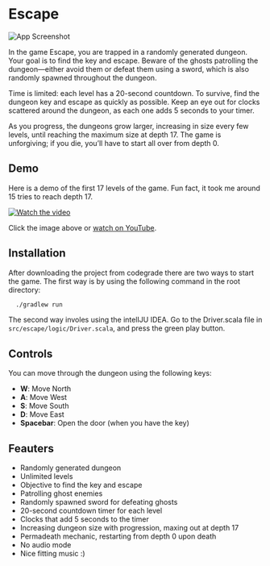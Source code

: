 
# Escape
![App Screenshot](https://i.ibb.co/yh5dhSW/resized-image-1.png)


In the game Escape, you are trapped in a randomly generated dungeon. Your goal is to find the key and escape. Beware of the ghosts patrolling the dungeon—either avoid them or defeat them using a sword, which is also randomly spawned throughout the dungeon.

Time is limited: each level has a 20-second countdown. To survive, find the dungeon key and escape as quickly as possible. Keep an eye out for clocks scattered around the dungeon, as each one adds 5 seconds to your timer.

As you progress, the dungeons grow larger, increasing in size every few levels, until reaching the maximum size at depth 17. The game is unforgiving; if you die, you’ll have to start all over from depth 0.




## Demo

Here is a demo of the first 17 levels of the game. Fun fact, it took me around 15 tries to reach depth 17.

[![Watch the video](https://img.youtube.com/vi/DHLIkmReCFE/0.jpg)](https://www.youtube.com/watch?v=DHLIkmReCFE&ab_channel=ChickenNuggetGud)

Click the image above or [watch on YouTube](https://www.youtube.com/watch?v=DHLIkmReCFE&ab_channel=ChickenNuggetGud).

## Installation

After downloading the project from codegrade there are two ways to start the game. The first way is by using the following command in the root directory:
```bash
  ./gradlew run
```

The second way involes using the intelIJU IDEA. Go to the Driver.scala file in     ```
     src/escape/logic/Driver.scala
     ```, and press the green play button.

## Controls

You can move through the dungeon using the following keys:

- **W**: Move North
- **A**: Move West
- **S**: Move South
- **D**: Move East
- **Spacebar**: Open the door (when you have the key)

## Feauters

- Randomly generated dungeon
- Unlimited levels
- Objective to find the key and escape
- Patrolling ghost enemies
- Randomly spawned sword for defeating ghosts
- 20-second countdown timer for each level
- Clocks that add 5 seconds to the timer
- Increasing dungeon size with progression, maxing out at depth 17
- Permadeath mechanic, restarting from depth 0 upon death
- No audio mode
- Nice fitting music :)
